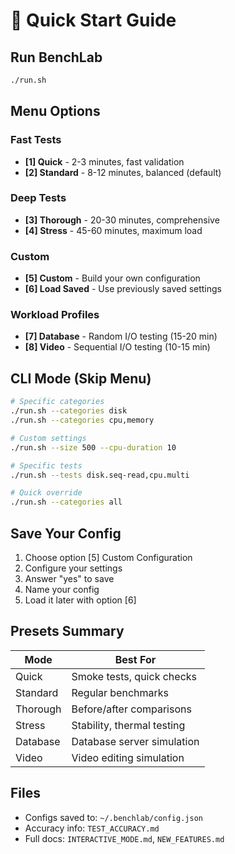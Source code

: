 # 🚀 Quick Start Guide

## Run BenchLab

```bash
./run.sh
```

## Menu Options

### Fast Tests
- **[1] Quick** - 2-3 minutes, fast validation
- **[2] Standard** - 8-12 minutes, balanced (default)

### Deep Tests  
- **[3] Thorough** - 20-30 minutes, comprehensive
- **[4] Stress** - 45-60 minutes, maximum load

### Custom
- **[5] Custom** - Build your own configuration
- **[6] Load Saved** - Use previously saved settings

### Workload Profiles
- **[7] Database** - Random I/O testing (15-20 min)
- **[8] Video** - Sequential I/O testing (10-15 min)

## CLI Mode (Skip Menu)

```bash
# Specific categories
./run.sh --categories disk
./run.sh --categories cpu,memory

# Custom settings
./run.sh --size 500 --cpu-duration 10

# Specific tests
./run.sh --tests disk.seq-read,cpu.multi

# Quick override
./run.sh --categories all
```

## Save Your Config

1. Choose option [5] Custom Configuration
2. Configure your settings
3. Answer "yes" to save
4. Name your config
5. Load it later with option [6]

## Presets Summary

| Mode | Best For |
|------|----------|
| Quick | Smoke tests, quick checks |
| Standard | Regular benchmarks |
| Thorough | Before/after comparisons |
| Stress | Stability, thermal testing |
| Database | Database server simulation |
| Video | Video editing simulation |

## Files

- Configs saved to: `~/.benchlab/config.json`
- Accuracy info: `TEST_ACCURACY.md`
- Full docs: `INTERACTIVE_MODE.md`, `NEW_FEATURES.md`
